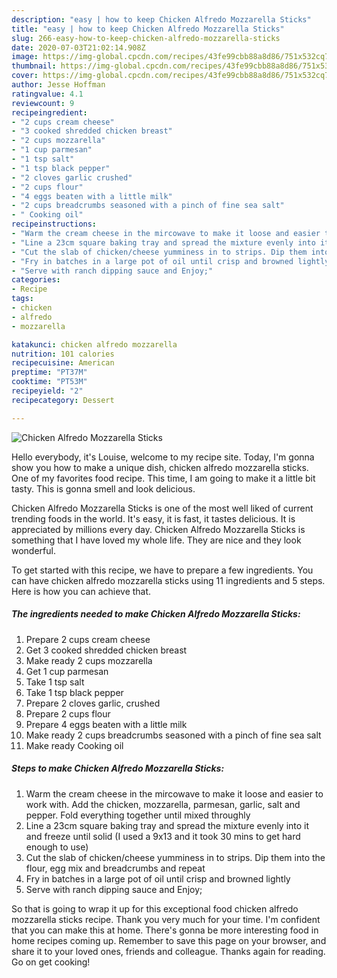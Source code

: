 ```yaml
---
description: "easy | how to keep Chicken Alfredo Mozzarella Sticks"
title: "easy | how to keep Chicken Alfredo Mozzarella Sticks"
slug: 266-easy-how-to-keep-chicken-alfredo-mozzarella-sticks
date: 2020-07-03T21:02:14.908Z
image: https://img-global.cpcdn.com/recipes/43fe99cbb88a8d86/751x532cq70/chicken-alfredo-mozzarella-sticks-recipe-main-photo.jpg
thumbnail: https://img-global.cpcdn.com/recipes/43fe99cbb88a8d86/751x532cq70/chicken-alfredo-mozzarella-sticks-recipe-main-photo.jpg
cover: https://img-global.cpcdn.com/recipes/43fe99cbb88a8d86/751x532cq70/chicken-alfredo-mozzarella-sticks-recipe-main-photo.jpg
author: Jesse Hoffman
ratingvalue: 4.1
reviewcount: 9
recipeingredient:
- "2 cups cream cheese"
- "3 cooked shredded chicken breast"
- "2 cups mozzarella"
- "1 cup parmesan"
- "1 tsp salt"
- "1 tsp black pepper"
- "2 cloves garlic crushed"
- "2 cups flour"
- "4 eggs beaten with a little milk"
- "2 cups breadcrumbs seasoned with a pinch of fine sea salt"
- " Cooking oil"
recipeinstructions:
- "Warm the cream cheese in the mircowave to make it loose and easier to work with. Add the chicken, mozzarella, parmesan, garlic, salt and pepper. Fold everything together until mixed throughly"
- "Line a 23cm square baking tray and spread the mixture evenly into it and freeze until solid (I used a 9x13 and it took 30 mins to get hard enough to use)"
- "Cut the slab of chicken/cheese yumminess in to strips. Dip them into the flour, egg mix and breadcrumbs and repeat"
- "Fry in batches in a large pot of oil until crisp and browned lightly"
- "Serve with ranch dipping sauce and Enjoy;"
categories:
- Recipe
tags:
- chicken
- alfredo
- mozzarella

katakunci: chicken alfredo mozzarella 
nutrition: 101 calories
recipecuisine: American
preptime: "PT37M"
cooktime: "PT53M"
recipeyield: "2"
recipecategory: Dessert

---
```



![Chicken Alfredo Mozzarella Sticks](https://img-global.cpcdn.com/recipes/43fe99cbb88a8d86/751x532cq70/chicken-alfredo-mozzarella-sticks-recipe-main-photo.jpg)

Hello everybody, it's Louise, welcome to my recipe site. Today, I'm gonna show you how to make a unique dish, chicken alfredo mozzarella sticks. One of my favorites food recipe. This time, I am going to make it a little bit tasty. This is gonna smell and look delicious.

Chicken Alfredo Mozzarella Sticks is one of the most well liked of current trending foods in the world. It's easy, it is fast, it tastes delicious. It is appreciated by millions every day. Chicken Alfredo Mozzarella Sticks is something that I have loved my whole life. They are nice and they look wonderful.




To get started with this recipe, we have to prepare a few ingredients. You can have chicken alfredo mozzarella sticks using 11 ingredients and 5 steps. Here is how you can achieve that.

<!--inarticleads1-->

##### The ingredients needed to make Chicken Alfredo Mozzarella Sticks:

1. Prepare 2 cups cream cheese
1. Get 3 cooked shredded chicken breast
1. Make ready 2 cups mozzarella
1. Get 1 cup parmesan
1. Take 1 tsp salt
1. Take 1 tsp black pepper
1. Prepare 2 cloves garlic, crushed
1. Prepare 2 cups flour
1. Prepare 4 eggs beaten with a little milk
1. Make ready 2 cups breadcrumbs seasoned with a pinch of fine sea salt
1. Make ready  Cooking oil




<!--inarticleads2-->

##### Steps to make Chicken Alfredo Mozzarella Sticks:

1. Warm the cream cheese in the mircowave to make it loose and easier to work with. Add the chicken, mozzarella, parmesan, garlic, salt and pepper. Fold everything together until mixed throughly
1. Line a 23cm square baking tray and spread the mixture evenly into it and freeze until solid (I used a 9x13 and it took 30 mins to get hard enough to use)
1. Cut the slab of chicken/cheese yumminess in to strips. Dip them into the flour, egg mix and breadcrumbs and repeat
1. Fry in batches in a large pot of oil until crisp and browned lightly
1. Serve with ranch dipping sauce and Enjoy;




So that is going to wrap it up for this exceptional food chicken alfredo mozzarella sticks recipe. Thank you very much for your time. I'm confident that you can make this at home. There's gonna be more interesting food in home recipes coming up. Remember to save this page on your browser, and share it to your loved ones, friends and colleague. Thanks again for reading. Go on get cooking!
